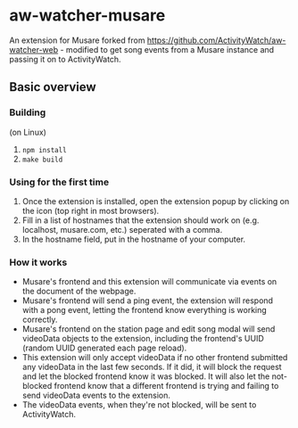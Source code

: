 # aw-watcher-musare

An extension for Musare forked from https://github.com/ActivityWatch/aw-watcher-web - modified to get song events from a Musare instance and passing it on to ActivityWatch.

## Basic overview

### Building

(on Linux)  
1. `npm install`  
2. `make build`  

### Using for the first time

1. Once the extension is installed, open the extension popup by clicking on the icon (top right in most browsers).  
2. Fill in a list of hostnames that the extension should work on (e.g. localhost, musare.com, etc.) seperated with a comma.  
3. In the hostname field, put in the hostname of your computer.  

### How it works

- Musare's frontend and this extension will communicate via events on the document of the webpage.  
- Musare's frontend will send a ping event, the extension will respond with a pong event, letting the frontend know everything is working correctly.  
- Musare's frontend on the station page and edit song modal will send videoData objects to the extension, including the frontend's UUID (random UUID generated each page reload).  
- This extension will only accept videoData if no other frontend submitted any videoData in the last few seconds. If it did, it will block the request and let the blocked frontend know it was blocked. It will also let the not-blocked frontend know that a different frontend is trying and failing to send videoData events to the extension.  
- The videoData events, when they're not blocked, will be sent to ActivityWatch.  
